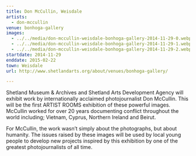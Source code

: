 ```yaml
---
title: Don McCullin, Weisdale
artists:
  - don-mccullin
venue: bonhoga-gallery
images:
  - ../../media/don-mccullin-weisdale-bonhoga-gallery-2014-11-29-0.webp
  - ../../media/don-mccullin-weisdale-bonhoga-gallery-2014-11-29-1.webp
  - ../../media/don-mccullin-weisdale-bonhoga-gallery-2014-11-29-2.webp
startdate: 2014-11-29
enddate: 2015-02-22
town: Weisdale
url: http://www.shetlandarts.org/about/venues/bonhoga-gallery/

---
```


Shetland Museum & Archives and Shetland Arts Development Agency will exhibit work by internationally acclaimed photojournalist Don McCullin. This will be the first ARTIST ROOMS exhibition of these powerful images. McCullin worked for over 20 years documenting conflict throughout the world including; Vietnam, Cyprus, Northern Ireland and Beirut.

For McCullin, the work wasn’t simply about the photographs, but about humanity. The issues raised by these images will be used by local young people to develop new projects inspired by this exhibition by one of the greatest photojournalists of all time.